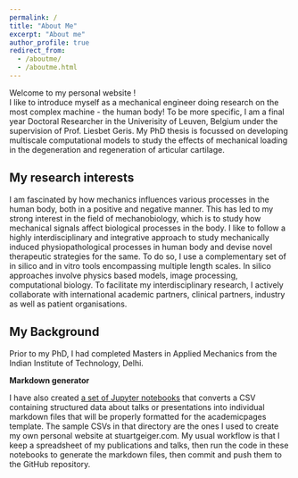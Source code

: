 ```yaml
---
permalink: /
title: "About Me"
excerpt: "About me"
author_profile: true
redirect_from: 
  - /aboutme/
  - /aboutme.html
---
```


Welcome to my personal website !   
I like to introduce myself as a mechanical engineer doing research on the most complex machine - the human body! To be more specific, I am a final year Doctoral Researcher in the Univerisity of Leuven, Belgium under the supervision of Prof. Liesbet Geris. My PhD thesis is focussed on developing multiscale computational models to study the effects of mechanical loading in the degeneration and regeneration of articular cartilage. 

My research interests
--------
I am fascinated by how mechanics influences various processes in the human body, both in a positive and negative manner. This has led to my strong interest in the field of mechanobiology, which is to study how mechanical signals affect biological processes in the body. I like to follow a highly interdisciplinary and integrative approach to study mechanically induced physiopathological processes in human body and devise novel therapeutic strategies for the same. To do so, I use a complementary set of in silico and in vitro tools encompassing multiple length scales. In silico approaches involve physics based models, image processing, computational biology. To facilitate my interdisciplinary research, I actively collaborate with international academic partners, clinical partners, industry as well as patient organisations.

My Background
--------
Prior to my PhD, I had completed Masters in Applied Mechanics from the Indian Institute of Technology, Delhi. 

**Markdown generator**

I have also created [a set of Jupyter notebooks](https://github.com/academicpages/academicpages.github.io/tree/master/markdown_generator
) that converts a CSV containing structured data about talks or presentations into individual markdown files that will be properly formatted for the academicpages template. The sample CSVs in that directory are the ones I used to create my own personal website at stuartgeiger.com. My usual workflow is that I keep a spreadsheet of my publications and talks, then run the code in these notebooks to generate the markdown files, then commit and push them to the GitHub repository.

